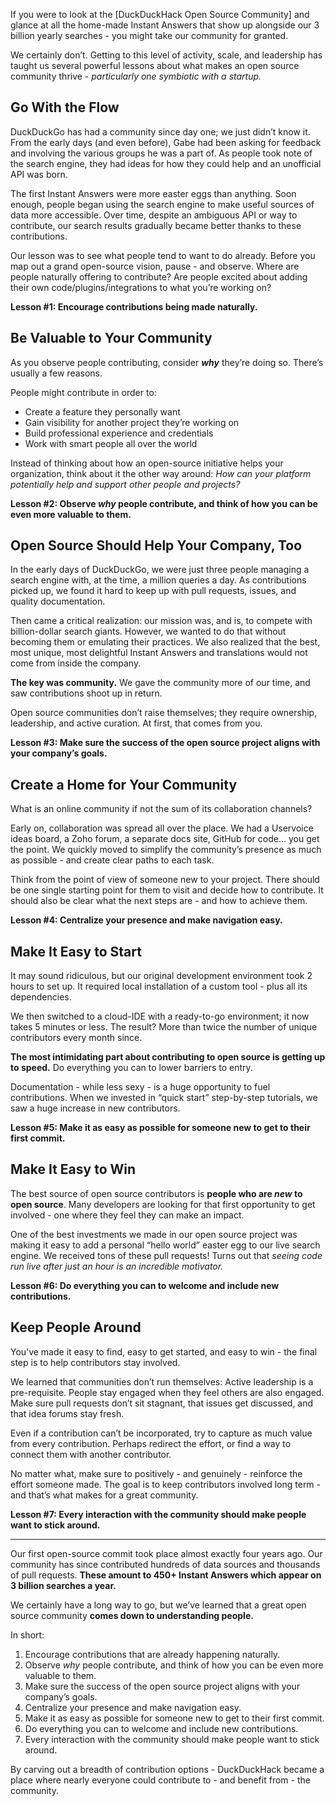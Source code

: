 If you were to look at the [DuckDuckHack Open Source Community] and glance at all the home-made Instant Answers that show up alongside our 3 billion yearly searches - you might take our community for granted. 

We certainly don’t. Getting to this level of activity, scale, and leadership has taught us several powerful lessons about what makes an open source community thrive - *particularly one symbiotic with a startup.*

## Go With the Flow

DuckDuckGo has had a community since day one; we just didn’t know it.
From the early days (and even before), Gabe had been asking for feedback and involving the various groups he was a part of. As people took note of the search engine, they had ideas for how they could help and an unofficial API was born. 

The first Instant Answers were more easter eggs than anything. Soon enough, people began using the search engine to make useful sources of data more accessible. Over time, despite an ambiguous API or way to contribute, our search results gradually became better thanks to these contributions.

Our lesson was to see what people tend to want to do already. Before you map out a grand open-source vision, pause - and observe. Where are people naturally offering to contribute? Are people excited about adding their own code/plugins/integrations to what you’re working on? 

**Lesson #1: Encourage contributions being made naturally.**

## Be Valuable to Your Community

As you observe people contributing, consider ***why*** they’re doing so. There’s usually a few reasons.

People might contribute in order to:

- Create a feature they personally want
- Gain visibility for another project they’re working on
- Build professional experience and credentials
- Work with smart people all over the world

Instead of thinking about how an open-source initiative helps your organization, think about it the other way around: *How can your platform potentially help and support other people and projects?*

**Lesson #2: Observe *why* people contribute, and think of how you can be even more valuable to them.**

## Open Source Should Help Your Company, Too

In the early days of DuckDuckGo, we were just three people managing a search engine with, at the time, a million queries a day. As contributions picked up, we found it hard to keep up with pull requests, issues, and quality documentation. 

Then came a critical realization: our mission was, and is, to compete with billion-dollar search giants. However, we wanted to do that without becoming them or emulating their practices. We also realized that the best, most unique, most delightful Instant Answers and translations would not come from inside the company.

**The key was community.** We gave the community more of our time, and saw contributions shoot up in return.

Open source communities don’t raise themselves; they require ownership, leadership, and active curation. At first, that comes from you. 

**Lesson #3: Make sure the success of the open source project aligns with your company’s goals.**

## Create a Home for Your Community

What is an online community if not the sum of its collaboration channels? 

Early on, collaboration was spread all over the place. We had a Uservoice ideas board, a Zoho forum, a separate docs site, GitHub for code… you get the point. We quickly moved to simplify the community’s presence as much as possible - and create clear paths to each task.

Think from the point of view of someone new to your project. There should be one single starting point for them to visit and decide how to contribute. It should also be clear what the next steps are - and how to achieve them.

**Lesson #4: Centralize your presence and make navigation easy.**

## Make It Easy to Start

It may sound ridiculous, but our original development environment took 2 hours to set up. It required local installation of a custom tool - plus all its dependencies. 

We then switched to a cloud-IDE with a ready-to-go environment; it now takes 5 minutes or less. The result? More than twice the number of unique contributors every month since.

**The most intimidating part about contributing to open source is getting up to speed.** Do everything you can to lower barriers to entry.

Documentation - while less sexy - is a huge opportunity to fuel contributions. When we invested in “quick start” step-by-step tutorials, we saw a huge increase in new contributors.

**Lesson #5: Make it as easy as possible for someone new to get to their first commit.**

## Make It Easy to Win

The best source of open source contributors is **people who are *new* to open source**. Many developers are looking for that first opportunity to get involved - one where they feel they can make an impact.

One of the best investments we made in our open source project was making it easy to add a personal “hello world” easter egg to our live search engine. We received tons of these pull requests! Turns out that *seeing code run live after just an hour is an incredible motivator.* 

**Lesson #6: Do everything you can to welcome and include new contributions.**

## Keep People Around
You’ve made it easy to find, easy to get started, and easy to win - the final step is to help contributors stay involved.

We learned that communities don’t run themselves: Active leadership is a pre-requisite. People stay engaged when they feel others are also engaged. Make sure pull requests don’t sit stagnant, that issues get discussed, and that idea forums stay fresh.

Even if a contribution can’t be incorporated, try to capture as much value from every contribution. Perhaps redirect the effort, or find a way to connect them with another contributor. 

No matter what, make sure to positively - and genuinely - reinforce the effort someone made. The goal is to keep contributors involved long term - and that’s what makes for a great community.

**Lesson #7: Every interaction with the community should make people want to stick around.**

----

Our first open-source commit took place almost exactly four years ago. Our community has since contributed hundreds of data sources and thousands of pull requests. **These amount to 450+ Instant Answers which appear on 3 billion searches a year.** 

We certainly have a long way to go, but we’ve learned that a great open source community **comes down to understanding people.** 

In short:

1. Encourage contributions that are already happening naturally.
2. Observe *why* people contribute, and think of how you can be even more valuable to them.
3. Make sure the success of the open source project aligns with your company’s goals.
4. Centralize your presence and make navigation easy.
5. Make it as easy as possible for someone new to get to their first commit.
6. Do everything you can to welcome and include new contributions.
7. Every interaction with the community should make people want to stick around.

By carving out a breadth of contribution options - DuckDuckHack became a place where nearly everyone could contribute to - and benefit from - the community.













